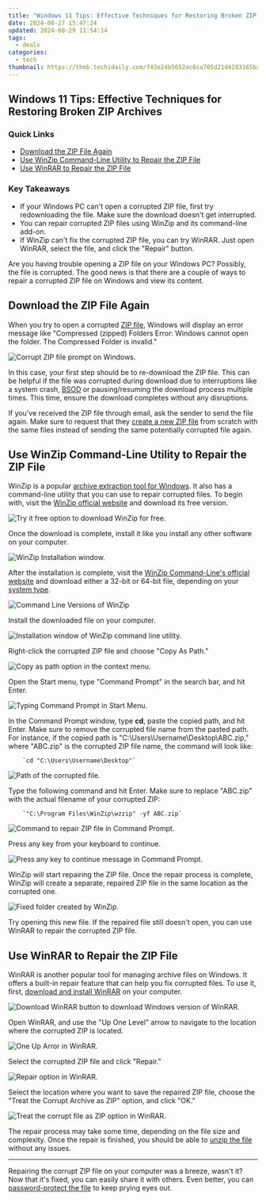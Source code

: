 ```yaml
---
title: "Windows 11 Tips: Effective Techniques for Restoring Broken ZIP Archives"
date: 2024-08-27 15:47:24
updated: 2024-08-29 11:54:14
tags:
  - deals
categories:
  - tech
thumbnail: https://thmb.techidaily.com/f43e24b5652ac6ca705d21d4283165ba384a702109b9e12b244f96b4521cf3c5.jpg
---
```


## Windows 11 Tips: Effective Techniques for Restoring Broken ZIP Archives

### Quick Links

* [Download the ZIP File Again](https://fake-location.techidaily.com/does-life360-notify-when-you-log-out-on-realme-narzo-60x-5g-drfone-by-drfone-virtual-android/)
* [Use WinZip Command-Line Utility to Repair the ZIP File](https://youtube-clips.techidaily.com/youtubes-earnings-go-up-with-500-subs/)
* [Use WinRAR to Repair the ZIP File](https://fox-that.techidaily.com/1721465396845-troubleshooting-at-its-best-learn-the-gentle-reboot-technique-for-iphones-here/)

### Key Takeaways

* If your Windows PC can't open a corrupted ZIP file, first try redownloading the file. Make sure the download doesn't get interrupted.
* You can repair corrupted ZIP files using WinZip and its command-line add-on.
* If WinZip can't fix the corrupted ZIP file, you can try WinRAR. Just open WinRAR, select the file, and click the "Repair" button.

 Are you having trouble opening a ZIP file on your Windows PC? Possibly, the file is corrupted. The good news is that there are a couple of ways to repair a corrupted ZIP file on Windows and view its content.

##  Download the ZIP File Again

 When you try to open a corrupted [ZIP file](https://remote-screen-capture.techidaily.com/new-visual-voyage-amds-radeon-reborn-for-2024/), Windows will display an error message like "Compressed (zipped) Folders Error: Windows cannot open the folder. The Compressed Folder is invalid."

![Corrupt ZIP file prompt on Windows.](https://static1.howtogeekimages.com/wordpress/wp-content/uploads/2024/01/corrupt-zip-file.jpg) 

 In this case, your first step should be to re-download the ZIP file. This can be helpful if the file was corrupted during download due to interruptions like a system crash, [BSOD](https://visual-screen-recording.techidaily.com/updated-2024-approved-innovative-approaches-to-ppt-video-captures/) or pausing/resuming the download process multiple times. This time, ensure the download completes without any disruptions.

 If you've received the ZIP file through email, ask the sender to send the file again. Make sure to request that they [create a new ZIP file](https://techtrends.techidaily.com/how-neo-qled-stacks-up-against-oled-a-comprehensive-guide/) from scratch with the same files instead of sending the same potentially corrupted file again.

##  Use WinZip Command-Line Utility to Repair the ZIP File

 WinZip is a popular [archive extraction tool for Windows](https://some-guidance.techidaily.com/new-strategies-for-streaming-fb-live-on-zoom-platform/). It also has a command-line utility that you can use to repair corrupted files. To begin with, visit the [WinZip official website](https://www.anrdoezrs.net/links/3607085/type/dlg/sid/UUhtgUeUpU2001524/https://www.winzip.com/en/) and download its free version.

![Try it free option to download WinZip for free.](https://static1.howtogeekimages.com/wordpress/wp-content/uploads/2024/01/try-it-free.jpg) 

 Once the download is complete, install it like you install any other software on your computer.

![WinZip Installation window.](https://static1.howtogeekimages.com/wordpress/wp-content/uploads/2024/01/winzip-installation-window.jpg) 

 After the installation is complete, visit the [WinZip Command-Line's official website](https://www.anrdoezrs.net/links/3607085/type/dlg/sid/UUhtgUeUpU2001524/https://www.winzip.com/en/download/command-line/) and download either a 32-bit or 64-bit file, depending on your [system type](https://extra-tips.techidaily.com/acclaimed-websites-for-google-pixel-tonal-sounds-for-2024/).

![Command Line Versions of WinZip](https://static1.howtogeekimages.com/wordpress/wp-content/uploads/2024/01/command-line-versions.jpg) 

 Install the downloaded file on your computer.

![Installation window of WinZip command line utility.](https://static1.howtogeekimages.com/wordpress/wp-content/uploads/2024/01/installation-window-of-winzip-command-line-utility.jpg) 

 Right-click the corrupted ZIP file and choose "Copy As Path."

![Copy as path option in the context menu.](https://static1.howtogeekimages.com/wordpress/wp-content/uploads/2024/01/copy-as-path.jpg) 

 Open the Start menu, type "Command Prompt" in the search bar, and hit Enter.

![Typing Command Prompt in Start Menu.](https://static1.howtogeekimages.com/wordpress/wp-content/uploads/2024/01/command-prompt.jpg) 

 In the Command Prompt window, type **cd**, paste the copied path, and hit Enter. Make sure to remove the corrupted file name from the pasted path. For instance, if the copied path is "C:\\Users\\Username\\Desktop\\ABC.zip," where "ABC.zip" is the corrupted ZIP file name, the command will look like:

        `cd "C:\Users\Username\Desktop"`
    
![Path of the corrupted file.](https://static1.howtogeekimages.com/wordpress/wp-content/uploads/2024/01/path-of-the-corrupted-file.jpg) 

 Type the following command and hit Enter. Make sure to replace "ABC.zip" with the actual filename of your corrupted ZIP:

        `"C:\Program Files\WinZip\wzzip" -yf ABC.zip`
    
![Command to repair ZIP file in Command Prompt.](https://static1.howtogeekimages.com/wordpress/wp-content/uploads/2024/01/command-to-repair-zip-file-in-command-prompt.jpg) 

 Press any key from your keyboard to continue.

![Press any key to continue message in Command Prompt.](https://static1.howtogeekimages.com/wordpress/wp-content/uploads/2024/01/press-any-key-to-continue-message-in-command-prompt.jpg) 

 WinZip will start repairing the ZIP file. Once the repair process is complete, WinZip will create a separate, repaired ZIP file in the same location as the corrupted one.

![Fixed folder created by WinZip.](https://static1.howtogeekimages.com/wordpress/wp-content/uploads/2024/01/fixed-folder-created-by-winzip.jpg) 

 Try opening this new file. If the repaired file still doesn't open, you can use WinRAR to repair the corrupted ZIP file.

##  Use WinRAR to Repair the ZIP File

 WinRAR is another popular tool for managing archive files on Windows. It offers a built-in repair feature that can help you fix corrupted files. To use it, first, [download and install WinRAR](https://www.win-rar.com/start.html?&L=0) on your computer.

![Download WinRAR button to download Windows version of WinRAR.](https://static1.howtogeekimages.com/wordpress/wp-content/uploads/2024/01/download-winrar-button-to-download-windows-version-of-winrar.jpg) 

 Open WinRAR, and use the "Up One Level" arrow to navigate to the location where the corrupted ZIP is located.

![One Up Arror in WinRAR.](https://static1.howtogeekimages.com/wordpress/wp-content/uploads/2024/01/one-up-arror-in-winrar.jpg) 

 Select the corrupted ZIP file and click "Repair."

![Repair option in WinRAR.](https://static1.howtogeekimages.com/wordpress/wp-content/uploads/2024/01/repair-option-in-winrar.jpg) 

 Select the location where you want to save the repaired ZIP file, choose the "Treat the Corrupt Archive as ZIP" option, and click "OK."

![Treat the corrupt file as ZIP option in WinRAR.](https://static1.howtogeekimages.com/wordpress/wp-content/uploads/2024/01/treat-the-corrupt-file-as-zip-option-in-winrar.jpg) 

 The repair process may take some time, depending on the file size and complexity. Once the repair is finished, you should be able to [unzip the file](https://fox-boxes.techidaily.com/new-in-2024-streamlining-post-processing-with-effective-use-of-luts-in-pscc/) without any issues.

---

 Repairing the corrupt ZIP file on your computer was a breeze, wasn't it? Now that it's fixed, you can easily share it with others. Even better, you can [password-protect the file](https://digital-screen-recording.techidaily.com/new-2024-approved-mastering-video-grabber-software-in-windows-11/) to keep prying eyes out.

<ins class="adsbygoogle"
     style="display:block"
     data-ad-format="autorelaxed"
     data-ad-client="ca-pub-7571918770474297"
     data-ad-slot="1223367746"></ins>



<ins class="adsbygoogle"
     style="display:block"
     data-ad-client="ca-pub-7571918770474297"
     data-ad-slot="8358498916"
     data-ad-format="auto"
     data-full-width-responsive="true"></ins>

